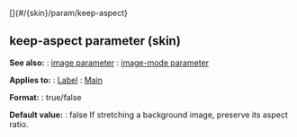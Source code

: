 []{#/{skin}/param/keep-aspect}
## keep-aspect parameter (skin)
**See also:**
:   [image parameter](#/%7Bskin%7D/param/image)
:   [image-mode parameter](#/%7Bskin%7D/param/image-mode)
<!-- -->
**Applies to:**
:   [Label](#/%7Bskin%7D/control/label)
:   [Main](#/%7Bskin%7D/control/main)
<!-- -->
**Format:**
:   true/false
<!-- -->
**Default value:**
:   false
If stretching a background image, preserve its aspect ratio.